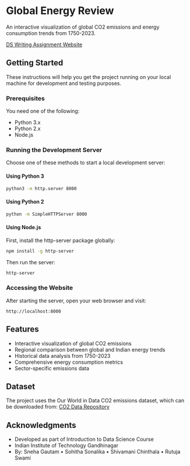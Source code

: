 # Global Energy Review 

An interactive visualization of global CO2 emissions and energy consumption trends from 1750-2023.

[DS Writing Assignment Website](https://mekalasohithasonalika.github.io/DS_Writing_assignment/)

## Getting Started

These instructions will help you get the project running on your local machine for development and testing purposes.

### Prerequisites

You need one of the following:
- Python 3.x
- Python 2.x
- Node.js

### Running the Development Server

Choose one of these methods to start a local development server:

#### Using Python 3
```bash
python3 -m http.server 8000
```

#### Using Python 2
```bash
python -m SimpleHTTPServer 8000
```

#### Using Node.js
First, install the http-server package globally:
```bash
npm install -g http-server
```

Then run the server:
```bash
http-server
```

### Accessing the Website

After starting the server, open your web browser and visit:
```
http://localhost:8000
```

## Features

- Interactive visualization of global CO2 emissions
- Regional comparison between global and Indian energy trends
- Historical data analysis from 1750-2023
- Comprehensive energy consumption metrics
- Sector-specific emissions data

## Dataset

The project uses the Our World in Data CO2 emissions dataset, which can be downloaded from:
[CO2 Data Repository](https://github.com/owid/co2-data)


## Acknowledgments

- Developed as part of Introduction to Data Science Course
- Indian Institute of Technology Gandhinagar
- By: Sneha Gautam • Sohitha Sonalika • Shivamani Chinthala • Rutuja Swami
